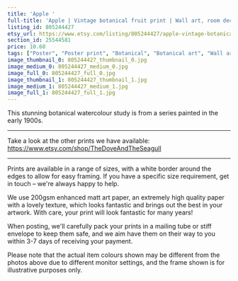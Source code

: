 ```yaml
---
title: 'Apple '
full-title: 'Apple | Vintage botanical fruit print | Wall art, room decor, vintage print, watercolour'
listing_id: 805244427
etsy_url: https://www.etsy.com/listing/805244427/apple-vintage-botanical-fruit-print-wall?utm_source=site&utm_medium=api&utm_campaign=api
section_id: 25544581
price: 10.60
tags: ["Poster", "Poster print", "Botanical", "Botanical art", "Wall art", "Botanical poster", "Photograph", "Vintage", "Plant", "Watercolour", "Fruit", "High quality print", "Apple"]
image_thumbnail_0: 805244427_thumbnail_0.jpg
image_medium_0: 805244427_medium_0.jpg
image_full_0: 805244427_full_0.jpg
image_thumbnail_1: 805244427_thumbnail_1.jpg
image_medium_1: 805244427_medium_1.jpg
image_full_1: 805244427_full_1.jpg
---
```

This stunning botanical watercolour study is from a series painted in the early 1900s.

---

Take a look at the other prints we have available:
https://www.etsy.com/shop/TheDoveAndTheSeagull

----

Prints are available in a range of sizes, with a white border around the edges to allow for easy framing. If you have a specific size requirement, get in touch – we&#39;re always happy to help.

We use 200gsm enhanced matt art paper, an extremely high quality paper with a lovely texture, which looks fantastic and brings out the best in your artwork. With care, your print will look fantastic for many years!

When posting, we&#39;ll carefully pack your prints in a mailing tube or stiff envelope to keep them safe, and we aim have them on their way to you within 3-7 days of receiving your payment.

Please note that the actual item colours shown may be different from the photos above due to different monitor settings, and the frame shown is for illustrative purposes only.
